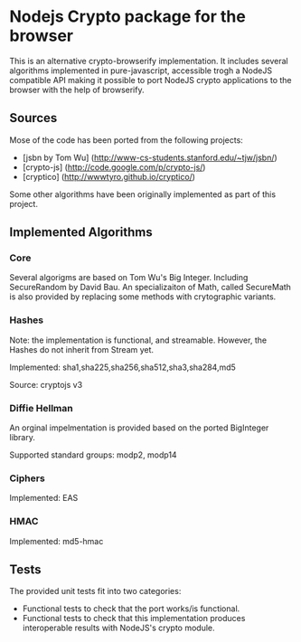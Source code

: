 # Nodejs Crypto package for the browser

This is an alternative crypto-browserify implementation. It includes several algorithms implemented
in pure-javascript, accessible trogh a NodeJS compatible API making it possible to port NodeJS crypto
applications to the browser with the help of browserify.

## Sources

Mose of the code has been ported from the following projects:

* [jsbn by Tom Wu] (http://www-cs-students.stanford.edu/~tjw/jsbn/)
* [crypto-js] (http://code.google.com/p/crypto-js/)
* [cryptico] (http://wwwtyro.github.io/cryptico/)

Some other algorithms have been originally implemented as part of this project.

## Implemented Algorithms

### Core

Several algorigms are based on Tom Wu's Big Integer. Including SecureRandom by David Bau. An specializaiton
of Math, called SecureMath is also provided by replacing some methods with crytographic variants.

### Hashes

Note: the implementation is functional, and streamable. However, the Hashes do not inherit from Stream yet.

Implemented: sha1,sha225,sha256,sha512,sha3,sha284,md5

Source: cryptojs v3

### Diffie Hellman

An orginal impelmentation is provided based on the ported BigInteger library.

Supported standard groups: modp2, modp14


### Ciphers

Implemented: EAS

### HMAC

Implemented: md5-hmac

## Tests

The provided unit tests fit into two categories:

* Functional tests to check that the port works/is functional.
* Functional tests to check that this implementation produces interoperable results with NodeJS's crypto module.